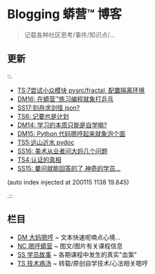 # Blogging 蟒营™ 博客
> 记载各种社区思考/事件/知识点/...

## 更新

::.

- [ TS:7尝试小众模块 pysrc/fractal, 配置隔离环境](TS/200110-TS07-pyenv4fractal.md)
- [ DM16: 在蟒营™练习编程就象打乒乓](DM/191220-DM16-IMHO-bing-pang-now.md)
- [ SS17:刻舟求剑怪 json?](SS/191220-SS17-3py-cannot-find-sword-openIssueCount.md)
- [ TS6: 记要也是计划](TS/191220-TS06-logging-as-plannin.md)
- [ DM14: 学习的本质只能是自学嘛?](DM/191219-DM14-wtf-101camp-self-tech.md)
- [ DM15: Python 代码嗯哼起来就象泡个面](DM/191219-DM15-IMHO-instant-noodles.md)
- [ TS5:远山近水 pydoc](TS/191214-TS05-handy-pydoc.md)
- [ SS16: 美术从业者问大妈几个问题](SS/191210-SS16-2py-dama-ask.md)
- [ TS4:认证的真相](TS/191206-TS04-gitlabAPI-authentication.md)
- [ SS15: 嘦问就能回答的了,神奇的学员...](SS/191124-SS15-2py-py2-3-try.md)

(auto index injected at 200115 1138 19.845) 

.::



## 栏目

- [DM 大妈嗯哼](DM/) ~ 文本快速呢喃点心境...
- [NC 嗯哼蟒营](NC/) ~ 图文/图片有关课程信息
- [SS 学员故事](SS/) ~ 各期课程中发生的真实"血案"
- [TS 技术鳮汤](TS/) ~ 转载/原创自学技术/心法相关嗯哼
